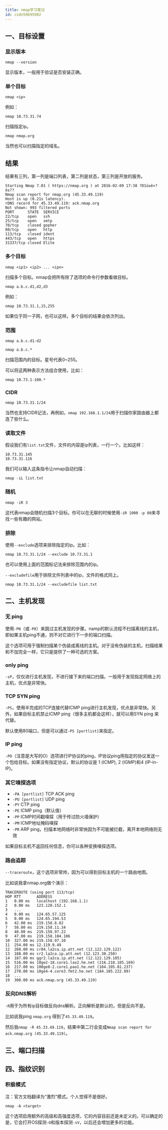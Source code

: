 ```yaml
---
title: nmap学习笔记
id: csdn50695902
---
```


## 一、目标设置

### 显示版本

```
nmap --version
```

显示版本，一般用于验证是否安装正确。

### 单个目标

```
nmap <ip>
```

例如：

```
nmap 10.73.31.74
```

扫描指定ip。

```
nmap nmap.org
```

当然也可以扫描指定的域名。

## 结果

结果有三列，第一列是端口列表，第二列是状态，第三列是开放的服务。

```
Starting Nmap 7.01 ( https://nmap.org ) at 2016-02-09 17:38 ?D1ú±ê×?ê±??
Nmap scan report for nmap.org (45.33.49.119)
Host is up (0.21s latency).
rDNS record for 45.33.49.119: ack.nmap.org
Not shown: 993 filtered ports
PORT      STATE  SERVICE
22/tcp    open   ssh
25/tcp    open   smtp
70/tcp    closed gopher
80/tcp    open   http
113/tcp   closed ident
443/tcp   open   https
31337/tcp closed Elite
```

### 多个目标

```
nmap <ip1> <ip2> ... <ipn>
```

扫描多个目标。nmap会把所有除了选项的命令行参数看做目标。

```
nmap a.b.c.d1,d2,d3
```

例如：

```
nmap 10.73.31.1,15,255
```

如果位于同一子网，也可以这样。多个目标的结果会依次列出。

### 范围

```
nmap a.b.c.d1-d2
```

```
nmap a.b.c.*
```

扫描范围内的目标。星号代表0~255。

可以将这两种表示方法组合使用，比如：

```
nmap 10.73.1-100.*
```

### CIDR

```
nmap 10.73.31.1/24
```

当然也支持CIDR记法，再例如，`nmap 192.168.1.1/24`用于扫描你家路由器上都连了些什么。

### 读取文件

假设我们有`list.txt`文件，文件的内容是ip列表，一行一个。比如这样：

```
10.73.31.145
10.73.31.116
```

我们可以输入这条指令让nmap自动扫描：

```
nmap -iL list.txt
```

### 随机

```
nmap -iR 3
```

这代表nmap会随机扫描3个目标。你可以在无聊的时候使用`-iR 1000 -p 80`来寻找一些有趣的网站。

### 排除

使用`--exclude`选项来排除指定的ip。比如：

```
nmap 10.73.31.1/24 --exclude 10.73.31.1
```

也可以使用上面的范围标记法来排除范围内的ip。

`--excludefile`用于排除文件列表中的ip，文件的格式同上。

```
nmap 10.73.31.1/24 --excludefile list.txt
```

## 二、主机发现

### 无 ping

使用`-PN`（或`-P0`）来跳过主机发现的步骤。namp的默认流程不扫描离线的主机，即如果主机ping不通，则不对它进行下一步的端口扫描。

这个选项可用于强制扫描某个伪装成离线的主机。对于没有伪装的主机，扫描结果和不加完全一样，它只是提供了一种可选的方案。

### only ping

`-sP`，仅仅进行主机发现，不进行接下来的端口扫描。一般用于发现指定网络上的主机，优点是非常快。

### TCP SYN ping

`-PS`，使用半完成的TCP连接代替ICMP ping进行主机发现，优点是非常快。另外，如果目标主机禁止ICMP ping（很多主机都会这样），就可以用SYN ping 来代替。

默认使用80端口，但是可以通过`-PS [portlist]`来指定。

### IP ping

`-PO`（注意是大写的O）选项进行IP协议的ping。IP协议ping用指定的协议发送一个包给目标。如果没有指定协议，默认的协议是 1 (ICMP), 2 (IGMP)和4 (IP-in-IP)。

### 其它嗅探选项

*   `-PA [portlist]` TCP ACK ping
*   `-PU [portlist]` UDP ping
*   `-PY` CTP ping
*   `-PE` ICMP ping（默认值）
*   `-PP` ICMP时间戳嗅探（用于传过防火墙保护）
*   `-PM` ICMP地址掩码嗅探
*   `-PR` ARP ping，扫描本地网络时非常快因为不可能被拦截，离开本地网络则无效

如果目标主机不返回任何信息，你可以各种变换嗅探选项。

### 路由追踪

`--traceroute`，这个选项非常帅，因为可以得到目标主机的一个路由地图。

比如说我拿nmap.org做个演示：

```
TRACEROUTE (using port 113/tcp)
HOP RTT       ADDRESS
1   0.00 ms   localhost (192.168.1.1)
2   0.00 ms   123.120.152.1
3   ...
4   0.00 ms   124.65.57.125
5   0.00 ms   124.65.194.53
6   42.00 ms  219.158.8.82
7   58.00 ms  219.158.11.34
8   48.00 ms  219.158.97.22
9   47.00 ms  219.158.104.106
10  327.00 ms 219.158.97.10
11  254.00 ms 12.119.9.49
12  268.00 ms cr84.la2ca.ip.att.net (12.122.129.122)
13  188.00 ms cr2.la2ca.ip.att.net (12.123.30.250)
14  187.00 ms ggr2.la2ca.ip.att.net (12.122.129.105)
15  516.00 ms 10ge2-18.core1.lax2.he.net (216.218.185.169)
16  217.00 ms 100ge8-2.core1.pao1.he.net (184.105.81.237)
17  270.00 ms 10ge4-4.core3.fmt2.he.net (184.105.222.89)
18  ...
19  300.00 ms ack.nmap.org (45.33.49.119)
```

### 反向DNS解析

`-R`用于为所有ip目标做反向dns解析。正向解析是默认的，但是反向不是。

比如说我ping `nmap.org` 得到了`45.33.49.119`。

然后我`nmap -R 45.33.49.119`，结果中第二行会变成`Nmap scan report for ack.nmap.org (45.33.49.119)`。

## 三、端口扫描

## 四、指纹识别

### 积极模式

注：官方文档翻译为“激烈”模式。个人觉得不是很好。

```
nmap -A <target>
```

这个选项启用额外的高级和高强度选项，它的内容目前还是未定义的。可以确定的是，它会打开OS探测`-O`和版本探测`-sV`，以后还会增加更多的功能。